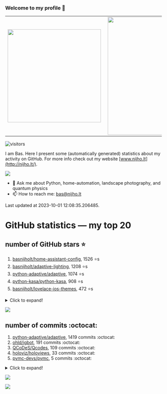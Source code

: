### Welcome to my profile 👋

<center>
  <table>
    <tr>
        <td><img width="300px" align="left" src="https://github-readme-stats.vercel.app/api/top-langs/?username=basnijholt&hide=TeX,Jupyter%20Notebook&layout=compact&theme=radical" /></td>
        <td><img align='right' src="https://github-readme-stats.vercel.app/api?username=basnijholt&show_icons=true&theme=radical" width="380"></td>
    </tr>
  </table>
</center>

![visitors](https://visitor-badge.glitch.me/badge?page_id=basnijholt.visitor-badge)

I am Bas. Here I present some (automatically generated) statistics about my activity on GitHub. For more info check out my website [www.nijho.lt](http://nijho.lt/).

![](https://www.nijho.lt/authors/admin/avatar_hu9e60e4b9bc120dfb6a666009f2878da6_182107_250x250_fill_q90_lanczos_center.jpg)

- 💬 Ask me about Python, home-automation, landscape photography, and quantum physics
- 📫 How to reach me: bas@nijho.lt

Last updated at 2023-10-01 12:08:35.206485.

# GitHub statistics — my top 20

## number of GitHub stars ⭐️

1. [basnijholt/home-assistant-config](https://github.com/basnijholt/home-assistant-config/), 1526 ⭐️s
2. [basnijholt/adaptive-lighting](https://github.com/basnijholt/adaptive-lighting/), 1208 ⭐️s
3. [python-adaptive/adaptive](https://github.com/python-adaptive/adaptive/), 1074 ⭐️s
4. [python-kasa/python-kasa](https://github.com/python-kasa/python-kasa/), 908 ⭐️s
5. [basnijholt/lovelace-ios-themes](https://github.com/basnijholt/lovelace-ios-themes/), 472 ⭐️s
<details><summary>Click to expand!</summary>

6. [basnijholt/lovelace-ios-dark-mode-theme](https://github.com/basnijholt/lovelace-ios-dark-mode-theme/), 426 ⭐️s
7. [basnijholt/miflora](https://github.com/basnijholt/miflora/), 359 ⭐️s
8. [basnijholt/rsync-time-machine.py](https://github.com/basnijholt/rsync-time-machine.py/), 345 ⭐️s
9. [topocm/topocm_content](https://github.com/topocm/topocm_content/), 250 ⭐️s
10. [basnijholt/home-assistant-streamdeck-yaml](https://github.com/basnijholt/home-assistant-streamdeck-yaml/), 140 ⭐️s
11. [basnijholt/home-assistant-macbook-touch-bar](https://github.com/basnijholt/home-assistant-macbook-touch-bar/), 92 ⭐️s
12. [basnijholt/markdown-code-runner](https://github.com/basnijholt/markdown-code-runner/), 76 ⭐️s
13. [kwant-project/kwant](https://github.com/kwant-project/kwant/), 75 ⭐️s
14. [basnijholt/home-assistant-streamdeck-yaml-addon](https://github.com/basnijholt/home-assistant-streamdeck-yaml-addon/), 46 ⭐️s
15. [basnijholt/aiokef](https://github.com/basnijholt/aiokef/), 32 ⭐️s
16. [basnijholt/thesis-cover](https://github.com/basnijholt/thesis-cover/), 26 ⭐️s
17. [basnijholt/adaptive-scheduler](https://github.com/basnijholt/adaptive-scheduler/), 21 ⭐️s
18. [basnijholt/instacron](https://github.com/basnijholt/instacron/), 20 ⭐️s
19. [basnijholt/addon-otmonitor](https://github.com/basnijholt/addon-otmonitor/), 15 ⭐️s
20. [kwant-project/kwant-tutorial-2016](https://github.com/kwant-project/kwant-tutorial-2016/), 14 ⭐️s

</details>

![](https://github.com/basnijholt/basnijholt/raw/main/stars_over_time.png)

## number of commits :octocat:

1. [python-adaptive/adaptive](https://github.com/python-adaptive/adaptive/), 1419 commits :octocat:
2. [ohld/igbot](https://github.com/ohld/igbot/), 191 commits :octocat:
3. [QCoDeS/Qcodes](https://github.com/QCoDeS/Qcodes/), 109 commits :octocat:
4. [holoviz/holoviews](https://github.com/holoviz/holoviews/), 33 commits :octocat:
5. [pymc-devs/pymc](https://github.com/pymc-devs/pymc/), 5 commits :octocat:
<details><summary>Click to expand!</summary>

6. [conda-forge/conda-forge-repodata-patches-feedstock](https://github.com/conda-forge/conda-forge-repodata-patches-feedstock/), 0 commits :octocat:
7. [basnijholt/nanowire-qpc-spectrum](https://github.com/basnijholt/nanowire-qpc-spectrum/), 0 commits :octocat:
8. [scipy/scipy](https://github.com/scipy/scipy/), 0 commits :octocat:
9. [dschrempf/syncthing-resolve-conflicts](https://github.com/dschrempf/syncthing-resolve-conflicts/), 0 commits :octocat:
10. [hassio-addons/workflows](https://github.com/hassio-addons/workflows/), 0 commits :octocat:
11. [QCoDeS/broadbean](https://github.com/QCoDeS/broadbean/), 0 commits :octocat:
12. [danobot/entity-controller](https://github.com/danobot/entity-controller/), 0 commits :octocat:
13. [sympy/sympy](https://github.com/sympy/sympy/), 0 commits :octocat:
14. [basnijholt/codestructure](https://github.com/basnijholt/codestructure/), 0 commits :octocat:
15. [benfred/py-spy](https://github.com/benfred/py-spy/), 0 commits :octocat:
16. [PaulAnnekov/tuyaha](https://github.com/PaulAnnekov/tuyaha/), 0 commits :octocat:
17. [Homebrew/homebrew-cask](https://github.com/Homebrew/homebrew-cask/), 0 commits :octocat:
18. [zigpy/zigpy](https://github.com/zigpy/zigpy/), 0 commits :octocat:
19. [kedro-org/kedro](https://github.com/kedro-org/kedro/), 0 commits :octocat:
20. [adamchainz/blacken-docs](https://github.com/adamchainz/blacken-docs/), 0 commits :octocat:

</details>

![](https://github.com/basnijholt/basnijholt/raw/main/commits_per_hour.png)

![](https://github.com/basnijholt/basnijholt/raw/main/commits_per_weekday.png)

